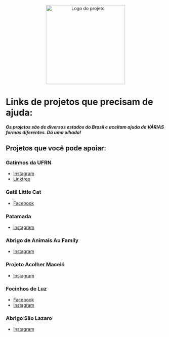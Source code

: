 <p align="center">
  <a href="https://dogflix.nathalia-b.vercel.app/">
  <img alt="Logo do projeto" width="250x" src="https://user-images.githubusercontent.com/53409186/89138972-b66e5380-d513-11ea-9a36-57c819eb3c19.png">
    </a>
</p>

# Links de projetos que precisam de ajuda:
##### Os projetos são de diversos estados do Brasil e aceitam ajuda de VÁRIAS formas diferentes. Dá uma olhada!
## Projetos que você pode apoiar:

### Gatinhos da UFRN 
 
* [Instagram](https://www.instagram.com/gatinhosdaufrn/)
* [Linktree](https://linktr.ee/gatinhosdaufrn)

### Gatil Little Cat

* [Facebook](http://facebook.com/gatillittlecatbygabbyhinestrosa)

### Patamada

* [Instagram](http://www.instagram.com/patamadaong)

### Abrigo de Animais Au Family 

* [Instagram](https://www.instagram.com/aufamilyabrigo/) 

### Projeto Acolher Maceió

* [Instagram](https://www.instagram.com/projetoacolher/) 

### Focinhos de Luz

* [Facebook](https://facebook.com/focinhosdeluz/)
* [Instagram](https://www.instagram.com/focinhosdeluz/)

### Abrigo São Lazaro

* [Instagram](https://www.instagram.com/abrigosaolazaro/)

